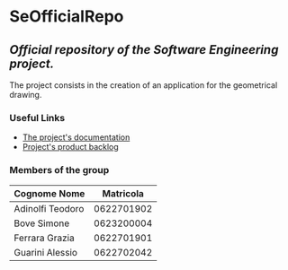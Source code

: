 # SeOfficialRepo
## _Official repository of the Software Engineering project._
The project consists in the creation of an application for the geometrical drawing.
### Useful Links
- [The project's documentation][ProjectDocumentation]
- [Project's product backlog][ProductBacklog]
### Members of the group
| Cognome Nome | Matricola |
| ------ | ------ |
| Adinolfi Teodoro | 0622701902 |
| Bove Simone | 0623200004 |
| Ferrara Grazia | 0622701901 |
| Guarini Alessio | 0622702042 |

[//]: # (These are reference links used in the body of this note and get stripped out when the markdown processor does its job. There is no need to format nicely because it shouldn't be seen.)
[ProjectDocumentation]: <https://docs.google.com/document/d/11LS6uFm0iw_HIBtN6rmv4GdBf1fTTtaRvRyZ0VrTzSE/edit?usp=sharing>
[ProductBacklog]: <https://docs.google.com/document/d/1SK5jJmYV0rKeb9OjgGsf4yMWCf-Uazr1yBo0fQmBsDw/edit#heading=h.m89gdcvoqlyh>
